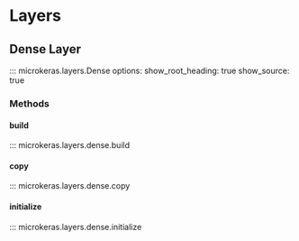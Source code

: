 # Layers

## Dense Layer

::: microkeras.layers.Dense
    options:
      show_root_heading: true
      show_source: true

### Methods

#### build
::: microkeras.layers.dense.build

#### copy
::: microkeras.layers.dense.copy

#### initialize
::: microkeras.layers.dense.initialize
